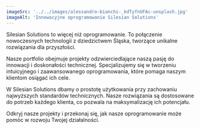 ```yaml
---
imageSrc: '../../images/alessandro-bianchi-_kdTyfnUFAc-unsplash.jpg'
imageAlt: 'Innowacyjne oprogramowanie Silesian Solutions'
---
```


Silesian Solutions to więcej niż oprogramowanie. To połączenie nowoczesnych technologii z dziedzictwem Śląska, tworzące unikalne rozwiązania dla przyszłości.

Nasze portfolio obejmuje projekty odzwierciedlające naszą pasję do innowacji i doskonałości technicznej. Specjalizujemy się w tworzeniu intuicyjnego i zaawansowanego oprogramowania, które pomaga naszym klientom osiągać ich cele.

W Silesian Solutions dbamy o prostotę użytkowania przy zachowaniu najwyższych standardów technicznych. Nasze rozwiązania są dostosowane do potrzeb każdego klienta, co pozwala na maksymalizację ich potencjału.

Odkryj nasze projekty i przekonaj się, jak nasze oprogramowanie może pomóc w rozwoju Twojej działalności.
